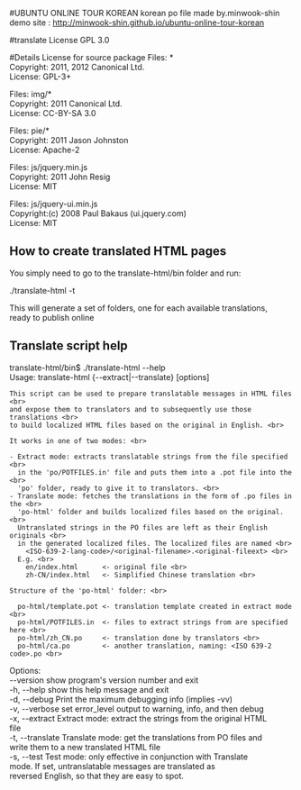 #UBUNTU ONLINE TOUR KOREAN
korean po file made by.minwook-shin <br>
demo site : http://minwook-shin.github.io/ubuntu-online-tour-korean <br>

#translate License
GPL 3.0

#Details License for source package
Files: * <Br>
Copyright: 2011, 2012 Canonical Ltd.<Br>
License: GPL-3+<Br>

Files: img/*<Br>
Copyright: 2011 Canonical Ltd.<Br>
License: CC-BY-SA 3.0<Br>

Files: pie/*<Br>
Copyright: 2011 Jason Johnston<Br>
License: Apache-2<Br>

Files: js/jquery.min.js<Br>
Copyright: 2011 John Resig<Br>
License: MIT<Br>

Files: js/jquery-ui.min.js<Br>
Copyright:(c) 2008 Paul Bakaus (ui.jquery.com)<Br>
License: MIT<Br>

## How to create translated HTML pages

You simply need to go to the translate-html/bin folder and run: <br>

./translate-html -t <br>

This will generate a set of folders, one for each available translations, <br>
ready to publish online <br>

## Translate script help

translate-html/bin$ ./translate-html --help <br>
Usage: translate-html {--extract|--translate} [options] <br>

    This script can be used to prepare translatable messages in HTML files <br>
    and expose them to translators and to subsequently use those translations <br>
    to build localized HTML files based on the original in English. <br>

    It works in one of two modes: <br>

    - Extract mode: extracts translatable strings from the file specified <br>
      in the 'po/POTFILES.in' file and puts them into a .pot file into the <br>
      'po' folder, ready to give it to translators. <br>
    - Translate mode: fetches the translations in the form of .po files in the <br>
      'po-html' folder and builds localized files based on the original. <br>
      Untranslated strings in the PO files are left as their English originals <br>
      in the generated localized files. The localized files are named <br>
        <ISO-639-2-lang-code>/<original-filename>.<original-fileext> <br>
      E.g. <br>
        en/index.html      <- original file <br>
        zh-CN/index.html   <- Simplified Chinese translation <br>

    Structure of the 'po-html' folder: <br>

      po-html/template.pot <- translation template created in extract mode <br>
      po-html/POTFILES.in  <- files to extract strings from are specified here <br>
      po-html/zh_CN.po     <- translation done by translators <br>
      po-html/ca.po        <- another translation, naming: <ISO 639-2 code>.po <br>

    

Options: <br>
  --version        show program's version number and exit <br>
  -h, --help       show this help message and exit <br>
  -d, --debug      Print the maximum debugging info (implies -vv) <br>
  -v, --verbose    set error_level output to warning, info, and then debug <br>
  -x, --extract    Extract mode: extract the strings from the original HTML <br>
                   file <br>
  -t, --translate  Translate mode: get the translations from PO files and <br>
                   write them to a new translated HTML file <br>
  -s, --test       Test mode: only effective in conjunction with Translate <br>
                   mode. If set, untranslatable messages are translated as <br>
                   reversed English, so that they are easy to spot. <br>
 
